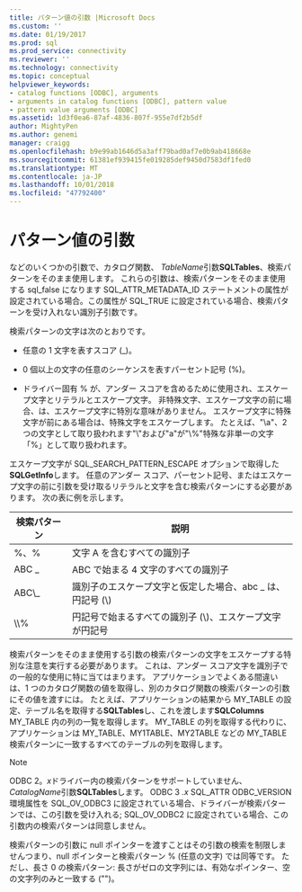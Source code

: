 ```yaml
---
title: パターン値の引数 |Microsoft Docs
ms.custom: ''
ms.date: 01/19/2017
ms.prod: sql
ms.prod_service: connectivity
ms.reviewer: ''
ms.technology: connectivity
ms.topic: conceptual
helpviewer_keywords:
- catalog functions [ODBC], arguments
- arguments in catalog functions [ODBC], pattern value
- pattern value arguments [ODBC]
ms.assetid: 1d3f0ea6-87af-4836-807f-955e7df2b5df
author: MightyPen
ms.author: genemi
manager: craigg
ms.openlocfilehash: b9e99ab1646d5a3aff79bad0af7e0b9ab418668e
ms.sourcegitcommit: 61381ef939415fe019285def9450d7583df1fed0
ms.translationtype: MT
ms.contentlocale: ja-JP
ms.lasthandoff: 10/01/2018
ms.locfileid: "47792400"
---
```

# <a name="pattern-value-arguments"></a>パターン値の引数
などのいくつかの引数で、カタログ関数、 *TableName*引数**SQLTables**、検索パターンをそのまま使用します。 これらの引数は、検索パターンをそのまま使用する sql_false になります SQL_ATTR_METADATA_ID ステートメントの属性が設定されている場合。この属性が SQL_TRUE に設定されている場合、検索パターンを受け入れない識別子引数です。  
  
 検索パターンの文字は次のとおりです。  
  
-   任意の 1 文字を表すスコア (_)。  
  
-   0 個以上の文字の任意のシーケンスを表すパーセント記号 (%)。  
  
-   ドライバー固有 % が、アンダー スコアを含めるために使用され、エスケープ文字とリテラルとエスケープ文字。 非特殊文字、エスケープ文字の前に場合、は、エスケープ文字に特別な意味がありません。 エスケープ文字に特殊文字が前にある場合は、特殊文字をエスケープします。 たとえば、"\a"、2 つの文字として取り扱われます"\\"および"a"が"\\%"特殊な非単一の文字「%」として取り扱われます。  
  
 エスケープ文字が SQL_SEARCH_PATTERN_ESCAPE オプションで取得した**SQLGetInfo**します。 任意のアンダー スコア、パーセント記号、またはエスケープ文字の前に引数を受け取るリテラルと文字を含む検索パターンにする必要があります。 次の表に例を示します。  
  
|検索パターン|説明|  
|--------------------|-----------------|  
|%、%|文字 A を含むすべての識別子|  
|ABC _|ABC で始まる 4 文字のすべての識別子|  
|ABC\\_|識別子のエスケープ文字と仮定した場合、abc _ は、円記号 (\\)|  
|\\\\%|円記号で始まるすべての識別子 (\\)、エスケープ文字が円記号|  
  
 検索パターンをそのまま使用する引数の検索パターンの文字をエスケープする特別な注意を実行する必要があります。 これは、アンダー スコア文字を識別子での一般的な使用に特に当てはまります。 アプリケーションでよくある間違いは、1 つのカタログ関数の値を取得し、別のカタログ関数の検索パターンの引数にその値を渡すには。 たとえば、アプリケーションの結果から MY_TABLE の設定、テーブル名を取得する**SQLTables**し、これを渡します**SQLColumns** MY_TABLE 内の列の一覧を取得します。 MY_TABLE の列を取得する代わりに、アプリケーションは MY_TABLE、MY1TABLE、MY2TABLE などの MY_TABLE 検索パターンに一致するすべてのテーブルの列を取得します。  
  
> [!NOTE]  
>  ODBC 2。*x*ドライバー内の検索パターンをサポートしていません、 *CatalogName*引数**SQLTables**します。 ODBC 3 *.x* SQL_ATTR ODBC_VERSION 環境属性を SQL_OV_ODBC3 に設定されている場合、ドライバーが検索パターンでは、この引数を受け入れる; SQL_OV_ODBC2 に設定されている場合、この引数内の検索パターンは同意しません。  
  
 検索パターンの引数に null ポインターを渡すことはその引数の検索を制限しませんつまり、null ポインターと検索パターン % (任意の文字) では同等です。 ただし、長さ 0 の検索パターン: 長さがゼロの文字列には、有効なポインター、空の文字列のみと一致する ("")。
